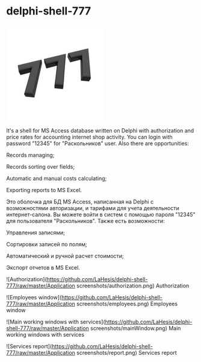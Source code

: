 # delphi-shell-777
![Authorization](https://github.com/LaHesis/delphi-shell-777/raw/master/logo.jpg)

It's a shell for MS Access database written on Delphi with authorization and price rates for accounting internet shop activity.
You can login with password "12345" for "Раскольников" user.
Also there are opportunities:

Records managing;

Records sorting over fields;

Automatic and manual costs calculating;

Exporting reports to MS Excel.

Это оболочка для БД MS Access, написанная на Delphi с возможностями авторизации, и тарифами для учета деятельности интернет-салона.
Вы можете войти в систем с помощью пароля "12345" для пользователя "Раскольников".
Также есть возможности:

Управления записями;

Сортировки записей по полям;

Автоматический и ручной расчет стоимости;

Экспорт отчетов в MS Excel.

![Authorization](https://github.com/LaHesis/delphi-shell-777/raw/master/Application screenshots/authorization.png)
Authorization

![Employees window](https://github.com/LaHesis/delphi-shell-777/raw/master/Application screenshots/employees.png)
Employees window

![Main working windows with services](https://github.com/LaHesis/delphi-shell-777/raw/master/Application screenshots/mainWindow.png)
Main working windows with services

![Services report](https://github.com/LaHesis/delphi-shell-777/raw/master/Application screenshots/report.png)
Services report
